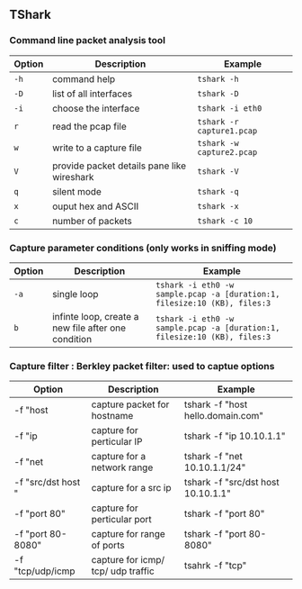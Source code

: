 ## TShark 


### Command line packet analysis tool

| Option                  | Description                                 | Example                          |
|--------------------------|---------------------------------------------|----------------------------------|
| `-h`         | command help        | `tshark -h`                |
| `-D`         | list of all interfaces | `tshark -D`             |
| `-i`         | choose the interface   | `tshark -i eth0`        |
| `r`          | read the pcap file     | `tshark -r capture1.pcap`  |
| `w`          | write to a capture file | `tshark -w capture2.pcap`  |
| `V`          | provide packet details pane like wireshark | `tshark -V` |
| `q`          | silent mode                         | `tshark -q`        |
| `x`          | ouput hex and ASCII                 | `tshark -x`        |
| `c`          | number of packets                   |  `tshark -c 10`    |


### Capture parameter conditions (only works in sniffing mode)

| Option                  | Description                                 | Example                          |
|--------------------------|---------------------------------------------|----------------------------------|
| `-a`         | single loop      | `tshark -i eth0 -w sample.pcap -a [duration:1, filesize:10 (KB), files:3`                |
| `b`          | infinte loop, create a new file after one condition | `tshark -i eth0 -w sample.pcap -a [duration:1, filesize:10 (KB), files:3`                |


### Capture filter : Berkley packet filter: used to captue options

| Option                  | Description                                 | Example                          |
|--------------------------|---------------------------------------------|----------------------------------|
| -f "host <hostname>      | capture packet for hostname                 | tshark -f "host hello.domain.com" |
| -f "ip <ip addr>         | capture for perticular IP                   | tshark -f "ip 10.10.1.1"          |
| -f "net <net range>      | capture for a network range                 | tshark -f "net 10.10.1.1/24"      |
| -f "src/dst host <ip>"            | capture for a src ip                        | tshark -f "src/dst host 10.10.1.1"    |
| -f "port 80"                 | capture for perticular port                      | tshark -f "port 80"                 |
| -f "port 80-8080"            | capture for range of ports                       |  tshark -f "port 80-8080"           |
| -f "tcp/udp/icmp | capture for icmp/ tcp/ udp traffic                           | tsahrk -f "tcp"                     |


